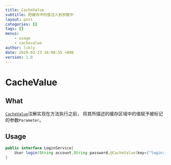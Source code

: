 ```yaml
---
title: CacheValue
subtitle: 把缓存中的值注入到参数中
layout: post
categories: []
tags: []
menus:
    - usage
    - cachevalue
author: likly
date: 2019-03-23 16:08:55 +800
version: 1.0
---
```


# CacheValue

## What

[`CacheValue`](/org/finalframework/cache/annotation/CacheValue.java)注解实现在方法执行之前，
将其所描述的缓存区域中的值赋予被标记的参数`Parameter`。

## Usage

```java
public interface LoginService{
    User login(String account,String password,@CacheValue(key={"login:{#acount}"}) Long loginCount);
}
```